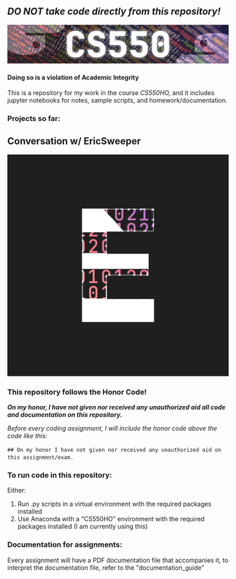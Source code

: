 ## *DO NOT take code directly from this repository!*
![CS550ClassBanner](CS550Banner.png)
#### Doing so is a violation of Academic Integrity

This is a repository for my work in the course *CS550HO,* and it includes jupyter notebooks for notes, sample scripts, and homework/documentation.

### Projects so far:
## Conversation w/ EricSweeper
![Ericsweeper](Ericsweeper.png)

### This repository follows the Honor Code!

**_On my honor, I have not given nor received any unauthorized aid all code and documentation on this repository._**

*Before every coding assignment, I will include the honor code above the code like this:*

`## On my honor I have not given nor received any unauthorized aid on this assignment/exam.`

### To run code in this repository:
Either:

1. Run .py scripts in a virtual environment with the required packages installed
2. Use Anaconda with a "CS550HO" environment with the required packages installed (I am currently using this)

### Documentation for assignments:
Every assignment will have a PDF documentation file that accompanies it, to interpret the documentation file, refer to the "documentation_guide"